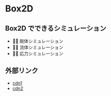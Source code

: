 # Box2D

## Box2D でできるシミュレーション
- 🙆‍♂️ 剛体シミュレーション
- 🙅‍♂️ 流体シミュレーション
- 🙅‍♂️ 応力シミュレーション

## 外部リンク
- [cdn1](https://www.amcharts.com/lib/box2d/Box2dWeb-2.1.a.3.min.js)
- [cdn2](http://ninjabonsai.net/js/vendor/Box2dWeb-2.1.a.3.min.js)
